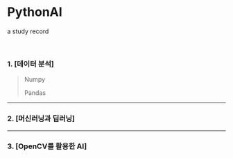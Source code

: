 # PythonAI
a study record

</br>

### 1. [데이터 분석]
>Numpy
>
>Pandas

---

### 2. [머신러닝과 딥러닝]
>
>


---


### 3. [OpenCV를 활용한 AI]
>
>


